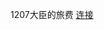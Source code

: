1207大臣的旅费
[连接](https://app.yinxiang.com/shard/s68/nl/34697705/eb1fd6d4-e663-4049-9177-698878f24b9e)
